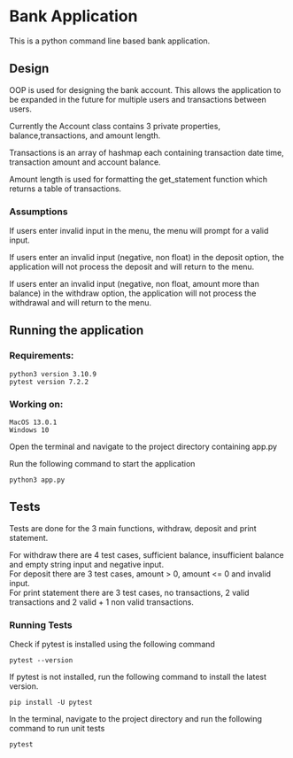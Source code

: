 # Bank Application
This is a python command line based bank application.
## Design
OOP is used for designing the bank account. This allows the application to be expanded in the future for multiple users and transactions between users.

Currently the Account class contains 3 private properties, balance,transactions, and amount length.

 Transactions is an array of hashmap each containing transaction date time, transaction amount and account balance. 

 Amount length is used for formatting the get_statement function which returns a table of transactions.
### Assumptions
If users enter invalid input in the menu, the menu will prompt for a valid input.

If users enter an invalid input (negative, non float) in the deposit option, the application will not process the deposit and will return to the menu.

If users enter an invalid input (negative, non float, amount more than balance) in the withdraw option, the application will not process the withdrawal and will return to the menu.

## Running the application
### Requirements:
```
python3 version 3.10.9
pytest version 7.2.2
```
### Working on:
```
MacOS 13.0.1
Windows 10
```
Open the terminal and navigate to the project directory containing app.py

Run the following command to start the application
```
python3 app.py
```
## Tests
Tests are done for the 3 main functions, withdraw, deposit and print statement.

For withdraw there are 4 test cases, sufficient balance, insufficient balance and empty string input and negative input.\
For deposit there are 3 test cases, amount > 0, amount <= 0 and invalid input.\
For print statement there are 3 test cases, no transactions, 2 valid transactions and 2 valid + 1 non valid transactions.

### Running Tests
Check if pytest is installed using the following command
```
pytest --version
```
If pytest is not installed, run the following command to install the latest version.
```
pip install -U pytest
```
In the terminal, navigate to the project directory and run the following command to run unit tests
```
pytest
```
